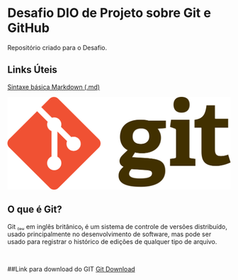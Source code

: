 # Desafio DIO de Projeto sobre Git e GitHub
Repositório criado para o Desafio.

## Links Úteis
[Sintaxe básica Markdown (.md)](https://www.markdownguide.org/basic-syntax/)


![Logo Git](git-logo-intro.png)
## O que é Git? 
<p>Git ₍ₒᵤ em inglês britânico₎ é um sistema de controle de versões distribuído, 
usado principalmente no desenvolvimento de software, mas pode ser usado para registrar 
o histórico de edições de qualquer tipo de arquivo.
</p><br>

##Link para download do GIT
[Git Download](https://git-scm.com/)

